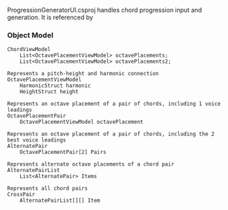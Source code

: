 ﻿ProgressionGeneratorUI.csproj handles chord progression input and generation. It is referenced by 

### Object Model
```
ChordViewModel
	List<OctavePlacementViewModel> octavePlacements;
	List<OctavePlacementViewModel> octavePlacements2;

Represents a pitch-height and harmonic connection
OctavePlacementViewModel
	HarmonicStruct harmonic
	HeightStruct height

Represents an octave placement of a pair of chords, including 1 voice leadings
OctavePlacementPair
	OctavePlacementViewModel octavePlacement

Represents an octave placement of a pair of chords, including the 2 best voice leadings
AlternatePair
	OctavePlacementPair[2] Pairs

Represents alternate octave placements of a chord pair
AlternatePairList
	List<AlternatePair> Items

Represents all chord pairs
CrossPair
	AlternatePairList[][] Item
```
